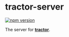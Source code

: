 # tractor-server
[![npm version](https://img.shields.io/npm/v/tractor-server.svg)](https://img.shields.io/npm/v/tractor-server.svg)

The server for [**tractor**](https://github.com/TradeMe/tractor).
